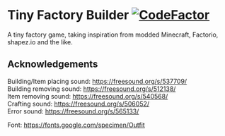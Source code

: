 # Tiny Factory Builder [![CodeFactor](https://www.codefactor.io/repository/github/minghinshi/tiny-factory-builder/badge)](https://www.codefactor.io/repository/github/minghinshi/tiny-factory-builder)  
A tiny factory game, taking inspiration from modded Minecraft, Factorio, shapez.io and the like. 

## Acknowledgements  
Building/Item placing sound: https://freesound.org/s/537709/  
Building removing sound: https://freesound.org/s/512138/  
Item removing sound: https://freesound.org/s/540568/  
Crafting sound: https://freesound.org/s/506052/  
Error sound: https://freesound.org/s/565133/  

Font: https://fonts.google.com/specimen/Outfit  
